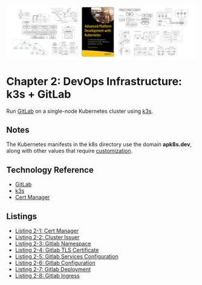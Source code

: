 [![Book Cover - Advanced Platform Development with Kubernetes: Enabling Data Management, the Internet of Things, Blockchain, and Machine Learning](../img/apk8s-banner-w.jpg)](https://imti.co/kubernetes-platform-book/)

# Chapter 2: DevOps Infrastructure: k3s + GitLab

Run [GitLab] on a single-node Kubernetes cluster using [k3s].

## Notes

The Kubernetes manifests in the k8s directory use the domain **apk8s.dev**, along with other values that require [customization].

## Technology Reference
- [GitLab]
- [k3s]
- [Cert Manager]

## Listings

- [Listing 2-1: Cert Manager](/chapter-02/k8s/00-cluster/00-cert-manager-helm.yml)
- [Listing 2-2: Cluster Issuer](/chapter-02/k8s/00-cluster/05-cluster-issuer.yml)
- [Listing 2-3: Gitlab Namespace](/chapter-02/k8s/01-gitlab/00-namespace.yml)
- [Listing 2-4: Gitlab TLS Certificate](/chapter-02/k8s/01-gitlab/05-certs.yml)
- [Listing 2-5: Gitlab Services Configuration](/chapter-02/k8s/01-gitlab/10-services.yml)
- [Listing 2-6: Gitlab Configuration](/chapter-02/k8s/01-gitlab/20-configmap.yml)
- [Listing 2-7: Gitlab Deployment](/chapter-02/k8s/01-gitlab/40-deployment.yml)
- [Listing 2-8: Gitlab Ingress](/chapter-02/k8s/01-gitlab/50-ingress.yml)

[k3s]: https://k3s.io
[GitLab]: https://gitlab.com/gitlab-org/gitlab
[customization]: https://kubectl.docs.kubernetes.io/pages/app_management/introduction.html
[Cert Manager]: https://cert-manager.io/
[k3s]: https://k3s.io/
[GitLab]: https://about.gitlab.com/
